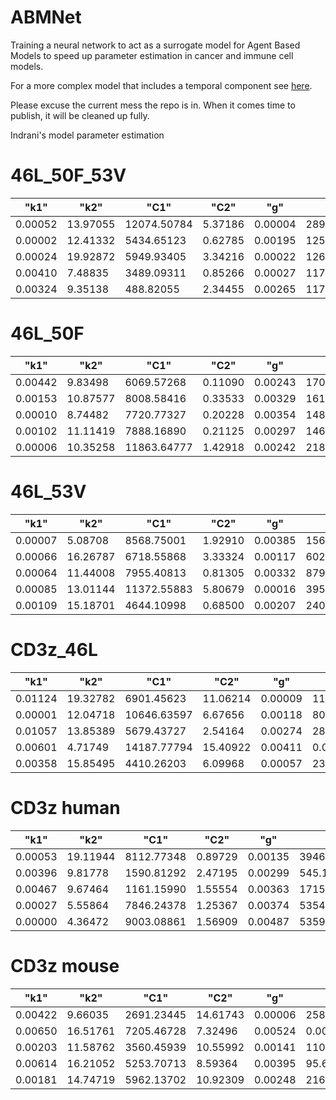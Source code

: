 # ABMNet

Training a neural network to act as a surrogate model for Agent Based Models to speed up parameter estimation in cancer and immune cell models.

For a more complex model that includes a temporal component see [here]().

Please excuse the current mess the repo is in. When it comes time to publish, it will be cleaned up fully.

Indrani's model parameter estimation

# 46L_50F_53V
|"k1"| "k2"| "C1"| "C2"| "g"| cost|
|---|---|---|---|---|---|
|0.00052|13.97055|12074.50784|5.37186|0.00004|28939079.91454|
|0.00002|12.41332|5434.65123|0.62785|0.00195|12504226.36647|
|0.00024|19.92872|5949.93405|3.34216|0.00022|12642732.78266|
|0.00410|7.48835|3489.09311|0.85266|0.00027|11724949.23439|
|0.00324|9.35138|488.82055|2.34455|0.00265|1176384.27959|


# 46L_50F

|"k1"| "k2"| "C1"| "C2"| "g"| cost|
|---|---|---|---|---|---|
|0.00442|9.83498|6069.57268|0.11090|0.00243|17008722.68694|
|0.00153|10.87577|8008.58416|0.33533|0.00329|16189451.64931|
|0.00010|8.74482|7720.77327|0.20228|0.00354|14814769.46963|
|0.00102|11.11419|7888.16890|0.21125|0.00297|14609976.55943|
|0.00006|10.35258|11863.64777|1.42918|0.00242|21881226.39473|

# 46L_53V
|"k1"| "k2"| "C1"| "C2"| "g"|cost|
|---|---|---|---|---|---|
|0.00007|5.08708|8568.75001|1.92910|0.00385|1560076.83977|
|0.00066|16.26787|6718.55868|3.33324|0.00117|602188.08082|
|0.00064|11.44008|7955.40813|0.81305|0.00332|879669.23131|
|0.00085|13.01144|11372.55883|5.80679|0.00016|3959233.88268|
|0.00109|15.18701|4644.10998|0.68500|0.00207|2404.11892|

# CD3z_46L
|"k1"| "k2"| "C1"| "C2"| "g"|cost|
|---|---|---|---|---|---|
|0.01124|19.32782|6901.45623|11.06214|0.00009|114679.71938|
|0.00001|12.04718|10646.63597|6.67656|0.00118|803059.12036|
|0.01057|13.85389|5679.43727|2.54164|0.00274|281239.07209|
|0.00601|4.71749|14187.77794|15.40922|0.00411|0.00000|
|0.00358|15.85495|4410.26203|6.09968|0.00057|23051.15291|

# CD3z human 
|"k1"| "k2"| "C1"| "C2"| "g"|cost|
|---|---|---|---|---|---|
|0.00053|19.11944|8112.77348|0.89729|0.00135|3946375.86528|
|0.00396|9.81778|1590.81292|2.47195|0.00299|545.12381|
|0.00467|9.67464|1161.15990|1.55554|0.00363|171580.67152|
|0.00027|5.55864|7846.24378|1.25367|0.00374|5354873.27953|
|0.00000|4.36472|9003.08861|1.56909|0.00487|5359469.51203|


# CD3z mouse

|"k1"| "k2"| "C1"| "C2"| "g"|cost|
|---|---|---|---|---|---|
|0.00422|9.66035|2691.23445|14.61743|0.00006|25821.80691|
|0.00650|16.51761|7205.46728|7.32496|0.00524|0.00010|
|0.00203|11.58762|3560.45939|10.55992|0.00141|11042.66971|
|0.00614|16.21052|5253.70713|8.59364|0.00395|95.65272|
|0.00181|14.74719|5962.13702|10.92309|0.00248|21623.57385|
